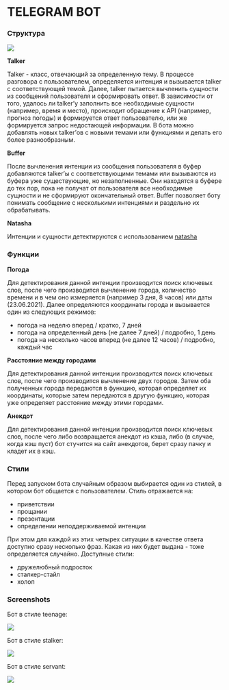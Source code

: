 
# **TELEGRAM BOT**

### **Структура**

![](https://habrastorage.org/webt/_x/wi/9y/_xwi9ygnvqhxe9x3d_vwrbelp5o.png)

**Talker**

Talker - класс, отвечающий за определенную тему. В процессе разговора с пользователем, определяется интенция и вызывается talker с соответствующей темой. 
Далее, talker пытается вычленить сущности из сообщений пользователя и сформировать ответ. В зависимости от того, удалось ли talker’у заполнить все необходимые сущности (например, время и место), происходит обращение к API (например, прогноз погоды) и формируется ответ пользователю, или же формируется запрос недостающей информации. В бота можно добавлять новых talker’ов c новыми темами или функциями и делать его более разнообразным.

**Buffer**

После вычленения интенции из сообщения пользователя в буфер добавляются talker’ы с соответствующими темами или вызываются из буфера уже существующие, но незаполненные. Они находятся в буфере до тех пор, пока не получат от пользователя все необходимые сущности и не сформируют окончательный ответ. Buffer позволяет боту понимать сообщение с несколькими интенциями и раздельно их обрабатывать.

**Natasha**

Интенции и сущности детектируются с использованием [natasha](https://github.com/natasha/natasha)

### **Функции**

**Погода**

Для детектирования данной интенции производится поиск ключевых слов, после чего производится вычленение города, количество времени и в чем оно измеряется (например 3 дня, 8 часов) или даты (23.06.2021). Далее определяются координаты города и вызывается один из следующих режимов: 

- погода на неделю вперед / кратко, 7 дней
- погода на определенный день (не далее 7 дней) / подробно, 1 день
- погода на несколько часов вперед (не далее 12 часов) / подробно, каждый час

**Расстояние между городами**

Для детектирования данной интенции производится поиск ключевых слов, после чего производится вычленение двух городов. Затем оба полученных города передаются в функцию, которая определяет их координаты, которые затем передаются в другую функцию, которая уже определяет расстояние между этими городами.

**Анекдот**

Для детектирования данной интенции производится поиск ключевых слов, после чего либо возвращается анекдот из кэша, либо (в случае, когда кэш пуст) бот стучится на сайт анекдотов, берет сразу пачку и кладет их в кэш.

### **Стили**

Перед запуском бота случайным образом выбирается один из стилей, в котором бот общается с пользователем. Стиль отражается на:

- приветствии
- прощании
- презентации
- определении неподдерживаемой интенции

При этом для каждой из этих четырех ситуации в качестве ответа доступно сразу несколько фраз. Какая из них будет выдана - тоже определяется случайно.
Доступные стили:

- дружелюбный подросток
- сталкер-стайл
- холоп

### **Screenshots**

Бот в стиле teenage:

![](https://habrastorage.org/webt/3m/ca/f-/3mcaf-tog2-exv11-ejrlrmhjm8.jpeg)

Бот в стиле stalker:

![](https://habrastorage.org/webt/pv/nn/cz/pvnnczrgpglkxo4pv1arpfb3dqk.jpeg)

Бот в стиле servant:

![](https://habrastorage.org/webt/cr/wt/0i/crwt0ikcadtp4jh4qhymnt9wxio.jpeg)




